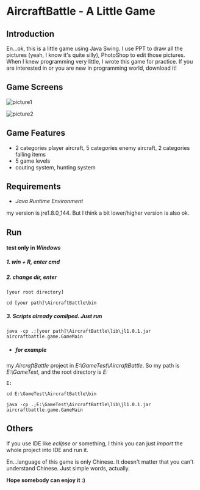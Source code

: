 
# AircraftBattle - A Little Game

## Introduction

En...ok, this is a little game using Java Swing. I use PPT to draw all the pictures (yeah, I know it's quite silly), PhotoShop to edit those pictures. When I knew programming very little, I wrote this game for practice. If you are interested in or you are new in programming world, download it!

## Game Screens

![picture1](https://raw.githubusercontent.com/PasserbyTan/Little-Games/master/example1.PNG)

![picture2](https://raw.githubusercontent.com/PasserbyTan/Little-Games/master/example2.PNG)

## Game Features

- 2 categories player aircraft, 5 categories enemy aircraft, 2 categories falling items 
- 5 game levels
- couting system, hunting system

## Requirements

- *Java Runtime Environment* 

my version is jre1.8.0_144. But I think a bit lower/higher version is also ok.

## Run

#### test only in *Windows* 

##### 1. *win + R*, enter *cmd*

##### 2. change dir, enter 	


```
[your root directory]  

cd [your path]\AircraftBattle\bin

```


##### 3. Scripts already comilped. Just run


```
java -cp .;[your path]\AircraftBattle\lib\jl1.0.1.jar aircraftbattle.game.GameMain
```

- ##### for example

my *AircraftBattle* project in *E:\GameTest\AircraftBattle*. So my path is *E:\GameTest*, and the root directory is *E:*

```
E:  

cd E:\GameTest\AircraftBattle\bin

java -cp .;E:\GameTest\AircraftBattle\lib\jl1.0.1.jar aircraftbattle.game.GameMain

```

## Others

If you use IDE like *eclipse* or something, I think you can just *import* the whole project into IDE and run it.

En...language of this game is only Chinese. It doesn't matter that you can't understand Chinese. Just simple words, actually.

**Hope somebody can enjoy it :)**
